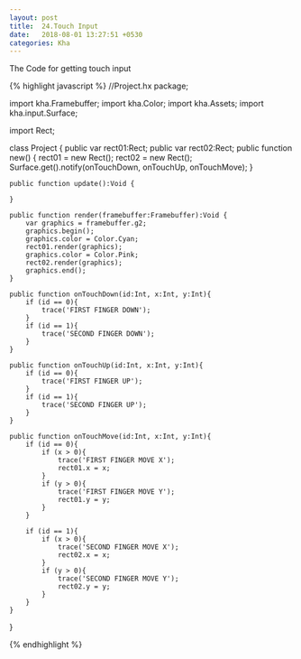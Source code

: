 ```yaml
---
layout: post
title:  24.Touch Input
date:   2018-08-01 13:27:51 +0530
categories: Kha
---
```


The Code for getting touch input 


{% highlight javascript %}
//Project.hx
package;

import kha.Framebuffer;
import kha.Color;
import kha.Assets;
import kha.input.Surface;

import Rect;

class Project {
	public var rect01:Rect;
	public var rect02:Rect;
	public function new() {
		rect01 = new Rect();
		rect02 = new Rect();
		Surface.get().notify(onTouchDown, onTouchUp, onTouchMove);
	}

	public function update():Void {
		
	}

	public function render(framebuffer:Framebuffer):Void {
		var graphics = framebuffer.g2;
		graphics.begin();
		graphics.color = Color.Cyan;
		rect01.render(graphics);
		graphics.color = Color.Pink;
		rect02.render(graphics);
		graphics.end();
	}

	public function onTouchDown(id:Int, x:Int, y:Int){
		if (id == 0){
			trace('FIRST FINGER DOWN');
		}
		if (id == 1){
			trace('SECOND FINGER DOWN');
		}
	}

	public function onTouchUp(id:Int, x:Int, y:Int){
		if (id == 0){
			trace('FIRST FINGER UP');
		}
		if (id == 1){
			trace('SECOND FINGER UP');
		}
	}

	public function onTouchMove(id:Int, x:Int, y:Int){
		if (id == 0){
			if (x > 0){
				trace('FIRST FINGER MOVE X');
				rect01.x = x;
			}
			if (y > 0){
				trace('FIRST FINGER MOVE Y');
				rect01.y = y;
			}
		}

		if (id == 1){
			if (x > 0){
				trace('SECOND FINGER MOVE X');
				rect02.x = x;
			}
			if (y > 0){
				trace('SECOND FINGER MOVE Y');
				rect02.y = y;
			}
		}
	}
}


{% endhighlight %}


